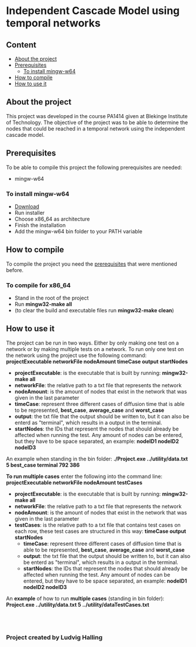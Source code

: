 # Independent Cascade Model using temporal networks

## Content
  - [About the project](#about-the-project)
  - [Prerequisites](#prerequisites)
    - [To install mingw-w64](#to-install-mingw-w64)
  - [How to compile](#how-to-compile)
  - [How to use it](#how-to-use-it)

## About the project
This project was developed in the course PA1414 given at Blekinge Institute of Technology. The objective of the project was to be able to determine the nodes that could be reached in a temporal network using the independent cascade model.

## Prerequisites
To be able to compile this project the following prerequisites are needed:
- mingw-w64

### To install mingw-w64
- [Download](http://mingw-w64.org/doku.php/download)
- Run installer
- Choose x86_64 as architecture
- Finish the installation
- Add the mingw-w64 bin folder to your PATH variable

## How to compile
To compile the project you need the [prerequisites](#prerequisites) that were mentioned before. 
### To compile for x86_64
- Stand in the root of the project
- Run **mingw32-make all**
- (to clear the build and executable files run **mingw32-make clean**)

## How to use it
The project can be run in two ways. Either by only making one test on a network or by making multiple tests on a network.
To run only one test on the network using the project use the following command:
**projectExecutable networkFile nodeAmount timeCase output startNodes**

- **projectExecutable**: is the executable that is built by running: **mingw32-make all**
- **networkFile**: the relative path to a txt file that represents the network
- **nodeAmount**: is the amount of nodes that exist in the network that was given in the last parameter
- **timeCase**: represent three different cases of diffusion time that is able to be represented, **best_case**, **average_case** and **worst_case**
- **output**: the txt file that the output should be written to, but it can also be enterd as "terminal", which results in a output in the terminal.
- **startNodes**: the IDs that represent the nodes that should already be affected when running the test. Any amount of nodes can be entered, but they have to be space separated, an example: **nodeID1 nodeID2 nodeID3**

An example when standing in the bin folder: **./Project.exe ../utility/data.txt 5 best_case terminal 792 386**

**To run multiple cases** enter the following into the command line: **projectExecutable networkFile nodeAmount testCases**

- **projectExecutable**: is the executable that is built by running: **mingw32-make all**
- **networkFile**: the relative path to a txt file that represents the network
- **nodeAmount**: is the amount of nodes that exist in the network that was given in the last parameter
- **testCases**: is the relative path to a txt file that contains test cases on each row, these test cases are structured in this way: **timeCase output startNodes**
  - **timeCase**: represent three different cases of diffusion time that is able to be represented, **best_case**, **average_case** and **worst_case**
  - **output**: the txt file that the output should be written to, but it can also be enterd as "terminal", which results in a output in the terminal.
  - **startNodes**: the IDs that represent the nodes that should already be affected when running the test. Any amount of nodes can be entered, but they have to be space separated, an example: **nodeID1 nodeID2 nodeID3**



An **example** of how to run **multiple cases** (standing in bin folder): **Project.exe ../utility/data.txt 5 ../utility/dataTestCases.txt**

<br>
<br>

### Project created by **Ludvig Halling** ###